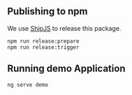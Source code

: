## Publishing to npm

We use [ShipJS](https://github.com/algolia/shipjs) to release this package.

```
npm run release:prepare
npm run release:trigger
```

## Running demo Application

```
ng serve demo
```
